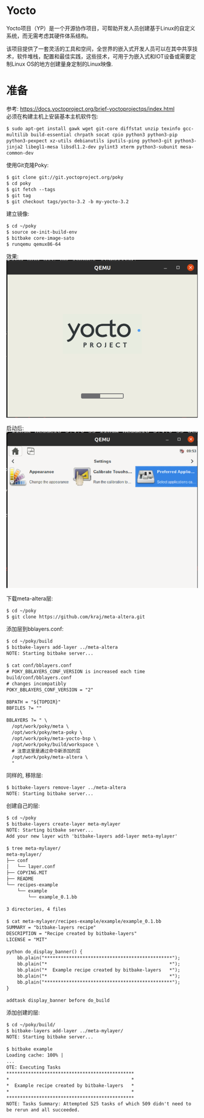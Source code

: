 # Yocto

Yocto项目（YP）是一个开源协作项目，可帮助开发人员创建基于Linux的自定义系统，而无需考虑其硬件体系结构。

该项目提供了一套灵活的工具和空间，全世界的嵌入式开发人员可以在其中共享技术，软件堆栈，配置和最佳实践，这些技术，可用于为嵌入式和IOT设备或需要定制Linux OS的地方创建量身定制的Linux映像.

# 准备
参考: https://docs.yoctoproject.org/brief-yoctoprojectqs/index.html  
必须在构建主机上安装基本主机软件包:
```
$ sudo apt-get install gawk wget git-core diffstat unzip texinfo gcc-multilib build-essential chrpath socat cpio python3 python3-pip python3-pexpect xz-utils debianutils iputils-ping python3-git python3-jinja2 libegl1-mesa libsdl1.2-dev pylint3 xterm python3-subunit mesa-common-dev
```

使用Git克隆Poky:
```
$ git clone git://git.yoctoproject.org/poky
$ cd poky
$ git fetch --tags
$ git tag
$ git checkout tags/yocto-3.2 -b my-yocto-3.2
```

建立镜像:
```
$ cd ~/poky
$ source oe-init-build-env
$ bitbake core-image-sato
$ runqemu qemux86-64
```

效果:
![](2021-01-02-17-52-25.png)

启动后:
![](2021-01-02-17-53-28.png)

下载meta-altera层:
```
$ cd ~/poky
$ git clone https://github.com/kraj/meta-altera.git
```

添加层到bblayers.conf:
```
$ cd ~/poky/build
$ bitbake-layers add-layer ../meta-altera
NOTE: Starting bitbake server...

$ cat conf/bblayers.conf 
# POKY_BBLAYERS_CONF_VERSION is increased each time build/conf/bblayers.conf
# changes incompatibly
POKY_BBLAYERS_CONF_VERSION = "2"

BBPATH = "${TOPDIR}"
BBFILES ?= ""

BBLAYERS ?= " \
  /opt/work/poky/meta \
  /opt/work/poky/meta-poky \
  /opt/work/poky/meta-yocto-bsp \
  /opt/work/poky/build/workspace \
  # 注意这里是通过命令新添加的层
  /opt/work/poky/meta-altera \
  "
```

同样的, 移除层:
```
$ bitbake-layers remove-layer ../meta-altera
NOTE: Starting bitbake server...
```

创建自己的层:
```
$ cd ~/poky
$ bitbake-layers create-layer meta-mylayer
NOTE: Starting bitbake server...
Add your new layer with 'bitbake-layers add-layer meta-mylayer'

$ tree meta-mylayer/
meta-mylayer/
├── conf
│   └── layer.conf
├── COPYING.MIT
├── README
└── recipes-example
    └── example
        └── example_0.1.bb

3 directories, 4 files

$ cat meta-mylayer/recipes-example/example/example_0.1.bb 
SUMMARY = "bitbake-layers recipe"
DESCRIPTION = "Recipe created by bitbake-layers"
LICENSE = "MIT"

python do_display_banner() {
    bb.plain("***********************************************");
    bb.plain("*                                             *");
    bb.plain("*  Example recipe created by bitbake-layers   *");
    bb.plain("*                                             *");
    bb.plain("***********************************************");
}

addtask display_banner before do_build
```

添加创建的层:
```
$ cd ~/poky/build/
$ bitbake-layers add-layer ../meta-mylayer/
NOTE: Starting bitbake server...

$ bitbake example
Loading cache: 100% |
...
OTE: Executing Tasks
***********************************************
*                                             *
*  Example recipe created by bitbake-layers   *
*                                             *
***********************************************
NOTE: Tasks Summary: Attempted 525 tasks of which 509 didn't need to be rerun and all succeeded.
```